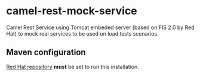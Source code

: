 # camel-rest-mock-service
Camel Rest Service using Tomcat embeded server (based on FIS 2.0 by Red Hat) to mock real services to be used on load tests scenarios.

## Maven configuration

[Red Hat repository](https://access.redhat.com/documentation/en-us/red_hat_jboss_fuse/6.3/html/fuse_integration_services_2.0_for_openshift/get-started-dev#get-started-configure-maven) **must** be set to run this installation.
